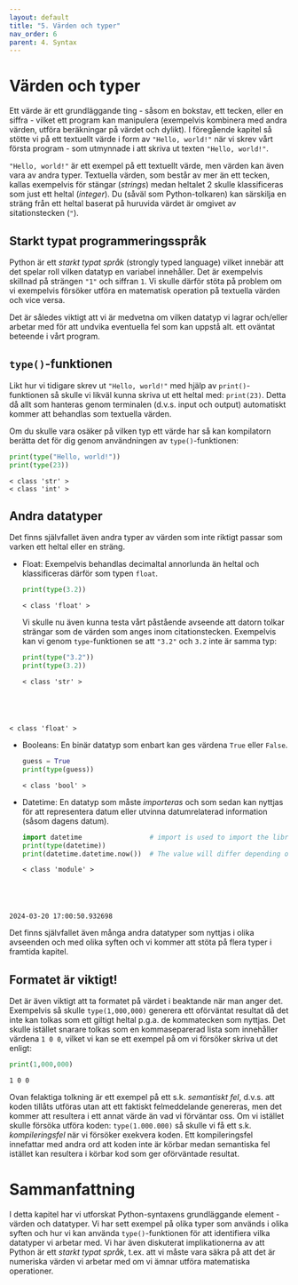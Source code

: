 ```yaml
---
layout: default
title: "5. Värden och typer"
nav_order: 6
parent: 4. Syntax
---
```


# Värden och typer
Ett värde är ett grundläggande ting - såsom en bokstav, ett tecken, eller en siffra - vilket ett program kan manipulera (exempelvis kombinera med andra värden, utföra beräkningar på värdet och dylikt). I föregående kapitel så stötte vi på ett textuellt värde i form av `"Hello, world!"` när vi skrev vårt första program - som utmynnade i att skriva ut texten `"Hello, world!"`.

`"Hello, world!"` är ett exempel på ett textuellt värde, men värden kan även vara av andra typer. Textuella värden, som består av mer än ett tecken, kallas exempelvis för stängar (_strings_) medan heltalet 2 skulle klassificeras som just ett heltal (_integer_). Du (såväl som Python-tolkaren) kan särskilja en sträng från ett heltal baserat på huruvida värdet är omgivet av sitationstecken (`"`).

## Starkt typat programmeringsspråk
Python är ett _starkt typat språk_ (strongly typed language) vilket innebär att det spelar roll vilken datatyp en variabel innehåller. Det är exempelvis skillnad på strängen `"1"` och siffran `1`. Vi skulle därför stöta på problem om vi exempelvis försöker utföra en matematisk operation på textuella värden och vice versa.

Det är således viktigt att vi är medvetna om vilken datatyp vi lagrar och/eller arbetar med för att undvika eventuella fel som kan uppstå alt. ett oväntat beteende i vårt program.

## `type()`-funktionen
Likt hur vi tidigare skrev ut `"Hello, world!"` med hjälp av `print()`-funktionen så skulle vi likväl kunna skriva ut ett heltal med: `print(23)`. Detta då allt som hanteras genom terminalen (d.v.s. input och output) automatiskt kommer att behandlas som textuella värden. 

Om du skulle vara osäker på vilken typ ett värde har så kan kompilatorn berätta det för dig genom användningen av `type()`-funktionen: 

``` python
print(type("Hello, world!"))
print(type(23))
```
<div class="code-example" markdown="1">
<pre><code>< class 'str' >
< class 'int' ></code></pre>
</div>

## Andra datatyper
Det finns självfallet även andra typer av värden som inte riktigt passar som varken ett heltal eller en sträng. 

* Float: 
Exempelvis behandlas decimaltal annorlunda än heltal och klassificeras därför som typen `float`.
    ```python
    print(type(3.2))
    ```
    <div class="code-example" markdown="1">
    <pre><code>< class 'float' ></code></pre>
    </div>

    Vi skulle nu även kunna testa vårt påstående avseende att datorn tolkar strängar som de värden som anges inom citationstecken. Exempelvis kan vi genom `type`-funktionen se att `"3.2"` och `3.2` inte är samma typ:
    ``` python
    print(type("3.2"))
    print(type(3.2))
    ```
    <div class="code-example" markdown="1">
    <pre><code>< class 'str' >
< class 'float' ></code></pre>
    </div>

* Booleans: 
En binär datatyp som enbart kan ges värdena `True` eller `False`.
    ```python
    guess = True
    print(type(guess))
    ```
    <div class="code-example" markdown="1">
    <pre><code>< class 'bool' ></code></pre>
    </div>

* Datetime: 
En datatyp som måste _importeras_ och som sedan kan nyttjas för att representera datum eller utvinna datumrelaterad information (såsom dagens datum).
    ```python
    import datetime                 # import is used to import the library 'datetime', which allow us to use datetime objects
    print(type(datetime))
    print(datetime.datetime.now())  # The value will differ depending on when you execute the function
    ```
    <div class="code-example" markdown="1">
    <pre><code>< class 'module' >
2024-03-20 17:00:50.932698</code></pre>
    </div>

Det finns självfallet även många andra datatyper som nyttjas i olika avseenden och med olika syften och vi kommer att stöta på flera typer i framtida kapitel.

## Formatet är viktigt!
Det är även viktigt att ta formatet på värdet i beaktande när man anger det. Exempelvis så skulle `type(1,000,000)` generera ett oförväntat resultat då det inte kan tolkas som ett giltigt heltal p.g.a. de kommatecken som nyttjas. Det skulle istället snarare tolkas som en kommaseparerad lista som innehåller värdena `1 0 0`, vilket vi kan se ett exempel på om vi försöker skriva ut det enligt:
``` python
print(1,000,000)
```
<div class="code-example" markdown="1">
<pre><code>1 0 0</code></pre>
</div>

Ovan felaktiga tolkning är ett exempel på ett s.k. _semantiskt fel_, d.v.s. att koden tillåts utföras utan att ett faktiskt felmeddelande genereras, men det kommer att resultera i ett annat värde än vad vi förväntar oss. Om vi istället skulle försöka utföra koden: `type(1.000.000)` så skulle vi få ett s.k. _kompileringsfel_ när vi försöker exekvera koden. Ett kompileringsfel innefattar med andra ord att koden inte är körbar medan semantiska fel istället kan resultera i körbar kod som ger oförväntade resultat.

# Sammanfattning
I detta kapitel har vi utforskat Python-syntaxens grundläggande element - värden och datatyper. Vi har sett exempel på olika typer som används i olika syften och hur vi kan använda `type()`-funktionen för att identifiera vilka datatyper vi arbetar med. Vi har även diskuterat implikationerna av att Python är ett _starkt typat språk_, t.ex. att vi måste vara säkra på att det är numeriska värden vi arbetar med om vi ämnar utföra matematiska operationer.